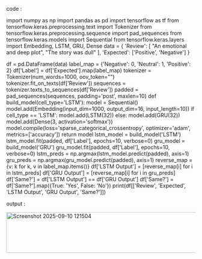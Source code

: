 code :

import numpy as np
import pandas as pd
import tensorflow as tf
from tensorflow.keras.preprocessing.text import Tokenizer
from tensorflow.keras.preprocessing.sequence import pad_sequences
from tensorflow.keras.models import Sequential
from tensorflow.keras.layers import Embedding, LSTM, GRU, Dense
data = {
    'Review': [
        "An emotional and deep plot",
        "The story was dull"
    ],
    'Expected': ['Positive', 'Negative']
}

df = pd.DataFrame(data)
label_map = {'Negative': 0, 'Neutral': 1, 'Positive': 2}
df['Label'] = df['Expected'].map(label_map)
tokenizer = Tokenizer(num_words=1000, oov_token="<OOV>")
tokenizer.fit_on_texts(df['Review'])
sequences = tokenizer.texts_to_sequences(df['Review'])
padded = pad_sequences(sequences, padding='post', maxlen=10)
def build_model(cell_type='LSTM'):
    model = Sequential()
    model.add(Embedding(input_dim=1000, output_dim=16, input_length=10))
    if cell_type == 'LSTM':
        model.add(LSTM(32))
    else:
        model.add(GRU(32))
    model.add(Dense(3, activation='softmax'))
    model.compile(loss='sparse_categorical_crossentropy', optimizer='adam', metrics=['accuracy'])
    return model
lstm_model = build_model('LSTM')
lstm_model.fit(padded, df['Label'], epochs=10, verbose=0)
gru_model = build_model('GRU')
gru_model.fit(padded, df['Label'], epochs=10, verbose=0)
lstm_preds = np.argmax(lstm_model.predict(padded), axis=1)
gru_preds = np.argmax(gru_model.predict(padded), axis=1)
reverse_map = {v: k for k, v in label_map.items()}
df['LSTM Output'] = [reverse_map[i] for i in lstm_preds]
df['GRU Output'] = [reverse_map[i] for i in gru_preds]
df['Same?'] = df['LSTM Output'] == df['GRU Output']
df['Same?'] = df['Same?'].map({True: 'Yes', False: 'No'})
print(df[['Review', 'Expected', 'LSTM Output', 'GRU Output', 'Same?']])

output :

<img width="907" height="108" alt="Screenshot 2025-09-10 121504" src="https://github.com/user-attachments/assets/1c45cb9c-85a2-4872-80b7-122662dda394" />
